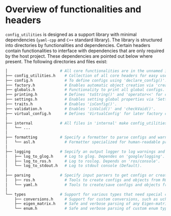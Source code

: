 # Overview of functionalities and headers
`config_utilities` is designed as a support library with minimal dependencies (`yaml-cpp` and `C++` standard library).
The library is structured into directories by functionalities and dependencies.
Certain headers contain functionalities to interface with dependencies that are only required by the host project.
These dependencies are pointed out below where present.
The following directories and files exist:

```bash
│                       # All core functionalities are in the unnamed include and depend only on yaml-cpp and C++.
├── config_utilities.h    # Collection of all core headers for easy use.
├── config.h              # To define configs using 'declare_config()'.
├── factory.h             # Enables automatic object creation via 'create()'.
├── globals.h             # Functionality to print all global configs.
├── printing.h            # Defines 'toString()' and 'operator<<' for configs.
├── settings.h            # Enables setting global properties via 'Settings()'
├── traits.h              # Enables 'isConfig()'.
├── validation.h          # Enables 'isValid()' and 'checkVaid()'.
├── virtual_config.h      # Defines 'VirtualConfig' for later factory creation.
│
├── internal            # All files in 'internal' make config_utilities work internally. They have no extra dependencies and need not be included.
│   └── ...
│
├── formatting          # Specify a formatter to parse configs and warnings to text.
│   └── asl.h             # Formatter specialized for human-readable prints to fixed-width consoles (Default).
│
├── logging             # Sepcify an output logger to log warnings and errors to.
│   ├── log_to_glog.h     # Log to glog. Dependes on 'google/logging'.
│   ├── log_to_ros.h      # Log to roslog. Depends on 'ros/console'.
│   └── log_to_stdout.h   # Log to stdout console (Default).
│
├── parsing             # Specify input parsers to get configs or create objects from source data.
│   ├── ros.h             # Tools to create configs and objects from ROS parameter server. Depends on 'ros/nodehandle'
│   └── yaml.h            # Tools to create/save configs and objects from/to yaml nodes or files. Depends on 'yaml-cpp'.
│
└── types               # Support for various types that need special conversions.
    ├── conversions.h     # Support for custom conversions, such as uchars.
    ├── eigen_matrix.h    # Safe and verbose parsing of any Eigen-matrix types.
    └── enum.h            # Safe and verbose parsing of custom enum types.
```
